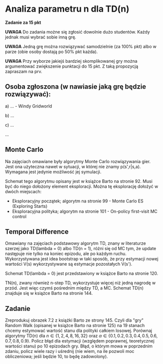 # Analiza parametru n dla TD(n)

**Zadanie za 15 pkt**

**UWAGA**
Do zadania możne się zgłosić dowolnie dużo studentów. Każdy jednak musi wybrać sobie inną grę.

**UWAGA**
Jedną grę można rozwiązywać samodzielnie (za 100% pkt) albo w parze (obie osoby dostają po 50% pkt każda).

**UWAGA**
Przy wyborze jakiejś bardziej skomplikowanej gry można argumentować zwiększenie punktacji do 15 pkt. Z taką propozycją zapraszam na prv.

## Osoba zgłoszona (w nawiasie jaką grę będzie rozwiązywać):

a) ... - Windy Gridworld

b) ...

c) ...

...

## Monte Carlo

Na zajęciach omawiane były algorytmy Monte Carlo rozwiązywania gier. Jest ona użyteczna nawet w sytuacji, w której nie znamy p(s',r|s,a). Wymagana jest jedynie możliwość jej symulacji.

Schemat tego algorytmu opisany jest w książce Barto na stronie 92. Musi być do niego dołożony element eksploracji. Można tę eksplorację dołożyć w dwóch miejscach:
* Eksploracyjny początek; algorytm na stronie 99 - Monte Carlo ES (Exploring Starts)
* Eksploracyjna polityka; algorytm na stronie 101 - On-policy first-visit MC control

## Temporal Difference

Omawiany na zajęciach podstawowy algorytm TD, znany w literaturze szerzej jako TD(lambda = 0) albo TD(n = 1), różni się od MC tym, że update następuje nie tylko na koniec epizodu, ale po każdym ruchu. Wykorzystywana jest idea bootstrap w taki sposób, że przy estymacji nowej wartości V(s) wykorzystywane są estymacje pozostałych V(s').

Schemat TD(lambda = 0) jest przedstawiony w książce Barto na stronie 120.

TN(n), zwany również n-step TD, wykorzystuje więcej niż jedną nagrodę w przód. Jest więc czymś pośrednim między TD, a MC. Schemat TD(n) znajduje się w książce Barto na stronie 144.

## Zadanie

Zreprodukuj obrazek 7.2 z książki Barto ze strony 145. Czyli dla "gry" Random Walk (opisanej w książce Barto na stronie 125) na 19 stanach chcemy estymować wartość stanu dla polityki całkiem losowej. Porównaj algorytmy TD(n) dla $n \in \{1, 2, 4, 8, 16, 32\}$ oraz $\alpha \in \{0.1, 0.2, 0.3, 0.4, 0.5, 0.6, 0.7, 0.8, 0.9\}$. Policz błąd dla estymacji (względem poprawnej, teoretycznej wartości stanu) po 10 epizodach gry. Błąd, o którym mowa w poprzednim zdaniu, policz wiele razy i uśrednij (nie wiem, na ile pozwoli moc obliczeniowa; jeśli będzie 10, to będę zadowolony).


